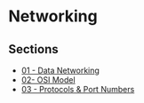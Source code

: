# Networking

## Sections
- [01 - Data Networking](docs/01-Data-Networking.md)
- [02- OSI Model](docs/02-OSI-Model.md)
- [03 - Protocols & Port Numbers](docs/03-Protocols-And-Port-Numbers.md)
